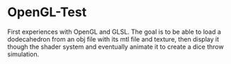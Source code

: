 # OpenGL-Test
First experiences with OpenGL and GLSL. The goal is to be able to load a dodecahedron from an obj file with its mtl file and texture, then display it though the shader system and eventually animate it to create a dice throw simulation.
